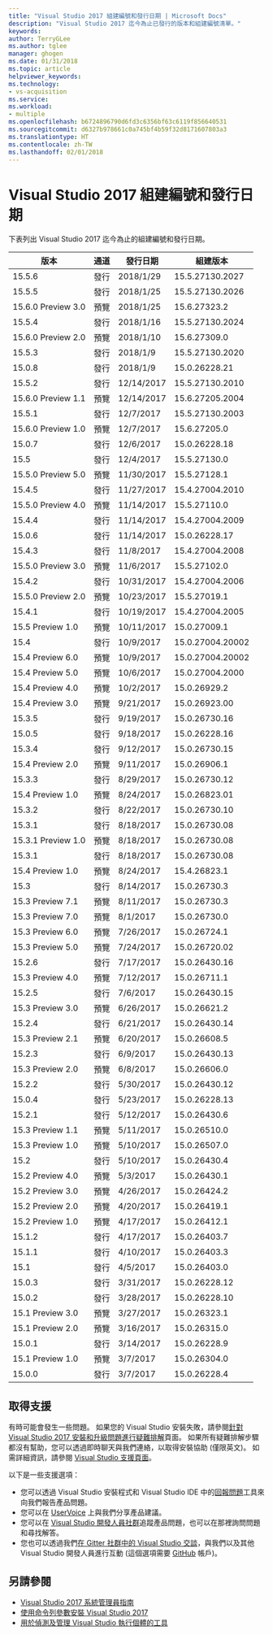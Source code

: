 ```yaml
---
title: "Visual Studio 2017 組建編號和發行日期 | Microsoft Docs"
description: "Visual Studio 2017 迄今為止已發行的版本和組建編號清單。"
keywords: 
author: TerryGLee
ms.author: tglee
manager: ghogen
ms.date: 01/31/2018
ms.topic: article
helpviewer_keywords: 
ms.technology:
- vs-acquisition
ms.service: 
ms.workload:
- multiple
ms.openlocfilehash: b6724896790d6fd3c6356bf63c6119f856640531
ms.sourcegitcommit: d6327b978661c0a745bf4b59f32d8171607803a3
ms.translationtype: HT
ms.contentlocale: zh-TW
ms.lasthandoff: 02/01/2018
---
```

# <a name="visual-studio-2017-build-numbers-and-release-dates"></a>Visual Studio 2017 組建編號和發行日期
下表列出 Visual Studio 2017 迄今為止的組建編號和發行日期。

| **版本**| **通道** | **發行日期** | **組建版本** |
| ---------------------- | ----------- | ---------------- | ----------------- |
| 15.5.6 | 發行 | 2018/1/29 | 15.5.27130.2027 |
| 15.5.5 | 發行 | 2018/1/25 | 15.5.27130.2026 |
| 15.6.0 Preview 3.0 | 預覽 | 2018/1/25 | 15.6.27323.2 |
| 15.5.4 | 發行 | 2018/1/16 | 15.5.27130.2024 |
| 15.6.0 Preview 2.0 | 預覽 | 2018/1/10 | 15.6.27309.0 |
| 15.5.3 | 發行 | 2018/1/9 | 15.5.27130.2020 |
| 15.0.8 | 發行 | 2018/1/9 | 15.0.26228.21 |
| 15.5.2 | 發行 | 12/14/2017 | 15.5.27130.2010 |
| 15.6.0 Preview 1.1 | 預覽 | 12/14/2017 | 15.6.27205.2004 |
| 15.5.1 | 發行 | 12/7/2017 | 15.5.27130.2003 |
| 15.6.0 Preview 1.0 | 預覽 | 12/7/2017 | 15.6.27205.0 |
| 15.0.7 | 發行 | 12/6/2017 | 15.0.26228.18 |
| 15.5 | 發行 | 12/4/2017 | 15.5.27130.0 |
| 15.5.0 Preview 5.0 | 預覽 | 11/30/2017 | 15.5.27128.1 |
| 15.4.5 | 發行 | 11/27/2017 | 15.4.27004.2010 |
| 15.5.0 Preview 4.0 | 預覽 | 11/14/2017 | 15.5.27110.0 |
| 15.4.4 | 發行 | 11/14/2017 | 15.4.27004.2009 |
| 15.0.6 | 發行 | 11/14/2017 | 15.0.26228.17 |
| 15.4.3 | 發行 | 11/8/2017 | 15.4.27004.2008 |
| 15.5.0 Preview 3.0 | 預覽 | 11/6/2017 | 15.5.27102.0 |
| 15.4.2 | 發行 | 10/31/2017 | 15.4.27004.2006 |
| 15.5.0 Preview 2.0 | 預覽 | 10/23/2017 | 15.5.27019.1 |
| 15.4.1 | 發行 | 10/19/2017 | 15.4.27004.2005 |
| 15.5 Preview 1.0 | 預覽 | 10/11/2017 | 15.0.27009.1 |
| 15.4 | 發行 | 10/9/2017 | 15.0.27004.20002 |
| 15.4 Preview 6.0 | 預覽 | 10/9/2017| 15.0.27004.20002 |
| 15.4 Preview 5.0 | 預覽 | 10/6/2017 | 15.0.27004.2000 |
| 15.4 Preview 4.0 | 預覽 | 10/2/2017 | 15.0.26929.2 |
| 15.4 Preview 3.0 | 預覽 | 9/21/2017 | 15.0.26923.00 |
| 15.3.5 | 發行 | 9/19/2017 | 15.0.26730.16 |
| 15.0.5 | 發行 | 9/18/2017 | 15.0.26228.16 |
| 15.3.4 | 發行 | 9/12/2017 | 15.0.26730.15 |
| 15.4 Preview 2.0 | 預覽 | 9/11/2017 | 15.0.26906.1 |
| 15.3.3| 發行 | 8/29/2017 | 15.0.26730.12 |
| 15.4 Preview 1.0 | 預覽 | 8/24/2017 | 15.0.26823.01 |
| 15.3.2 | 發行 | 8/22/2017 | 15.0.26730.10 |
| 15.3.1 | 發行 | 8/18/2017 | 15.0.26730.08 |
| 15.3.1 Preview 1.0 | 預覽 | 8/18/2017 | 15.0.26730.08 |
| 15.3.1  | 發行 | 8/18/2017 | 15.0.26730.08 |
| 15.4 Preview 1.0 | 預覽 | 8/24/2017 | 15.4.26823.1 |
| 15.3 | 發行 | 8/14/2017 | 15.0.26730.3 |
| 15.3 Preview 7.1 | 預覽 | 8/11/2017 | 15.0.26730.3 |
| 15.3 Preview 7.0 | 預覽 | 8/1/2017 | 15.0.26730.0 |
| 15.3 Preview 6.0 | 預覽 | 7/26/2017 | 15.0.26724.1 |
| 15.3 Preview 5.0 | 預覽 | 7/24/2017 | 15.0.26720.02 |
| 15.2.6  | 發行 | 7/17/2017 | 15.0.26430.16 |
| 15.3 Preview 4.0 | 預覽 | 7/12/2017 | 15.0.26711.1 |
| 15.2.5  | 發行 | 7/6/2017 | 15.0.26430.15 |
| 15.3 Preview 3.0 | 預覽 | 6/26/2017 | 15.0.26621.2 |
| 15.2.4  | 發行 | 6/21/2017 | 15.0.26430.14 |
| 15.3 Preview 2.1 | 預覽 | 6/20/2017 | 15.0.26608.5 |
| 15.2.3  | 發行 | 6/9/2017 | 15.0.26430.13 |
| 15.3 Preview 2.0 | 預覽 | 6/8/2017 | 15.0.26606.0 |
| 15.2.2  | 發行 | 5/30/2017 | 15.0.26430.12 |
| 15.0.4  | 發行 | 5/23/2017 | 15.0.26228.13 |
| 15.2.1  | 發行 | 5/12/2017 | 15.0.26430.6 |
| 15.3 Preview 1.1 | 預覽 | 5/11/2017 | 15.0.26510.0 |
| 15.3 Preview 1.0 | 預覽 | 5/10/2017 | 15.0.26507.0 |
| 15.2 | 發行 | 5/10/2017 | 15.0.26430.4 |
| 15.2 Preview 4.0 | 預覽 | 5/3/2017 | 15.0.26430.1 |
| 15.2 Preview 3.0 | 預覽| 4/26/2017 | 15.0.26424.2 |
| 15.2 Preview 2.0 | 預覽 | 4/20/2017 | 15.0.26419.1 |
| 15.2 Preview 1.0 | 預覽 | 4/17/2017 | 15.0.26412.1 |
| 15.1.2  | 發行 | 4/17/2017 | 15.0.26403.7 |
| 15.1.1 | 發行 | 4/10/2017 | 15.0.26403.3 |
| 15.1 | 發行 | 4/5/2017 | 15.0.26403.0 |
| 15.0.3  | 發行 | 3/31/2017 | 15.0.26228.12 |
| 15.0.2 | 發行 | 3/28/2017 | 15.0.26228.10 |
| 15.1 Preview 3.0 | 預覽 | 3/27/2017 | 15.0.26323.1 |
| 15.1 Preview 2.0 | 預覽 | 3/16/2017 | 15.0.26315.0 |
| 15.0.1  | 發行 | 3/14/2017 | 15.0.26228.9 |
| 15.1 Preview 1.0 | 預覽 | 3/7/2017 | 15.0.26304.0 |
| 15.0.0 | 發行 | 3/7/2017 | 15.0.26228.4 |

## <a name="get-support"></a>取得支援
有時可能會發生一些問題。 如果您的 Visual Studio 安裝失敗，請參閱[針對 Visual Studio 2017 安裝和升級問題進行疑難排解](troubleshooting-installation-issues.md)頁面。 如果所有疑難排解步驟都沒有幫助，您可以透過即時聊天與我們連絡，以取得安裝協助 (僅限英文)。 如需詳細資訊，請參閱 [Visual Studio 支援頁面](https://www.visualstudio.com/vs/support/#talktous)。

以下是一些支援選項：
* 您可以透過 Visual Studio 安裝程式和 Visual Studio IDE 中的[回報問題](../ide/how-to-report-a-problem-with-visual-studio-2017.md)工具來向我們報告產品問題。
* 您可以在 [UserVoice](https://visualstudio.uservoice.com/forums/121579) 上與我們分享產品建議。
* 您可以在 [Visual Studio 開發人員社群](https://developercommunity.visualstudio.com/)追蹤產品問題，也可以在那裡詢問問題和尋找解答。
* 您也可以透過我們[在 Gitter 社群中的 Visual Studio 交談](https://gitter.im/Microsoft/VisualStudio)，與我們以及其他 Visual Studio 開發人員進行互動  (這個選項需要 [GitHub](https://github.com/) 帳戶)。

## <a name="see-also"></a>另請參閱
* [Visual Studio 2017 系統管理員指南](visual-studio-administrator-guide.md)
* [使用命令列參數安裝 Visual Studio 2017](use-command-line-parameters-to-install-visual-studio.md)
* [用於偵測及管理 Visual Studio 執行個體的工具](tools-for-managing-visual-studio-instances.md)
